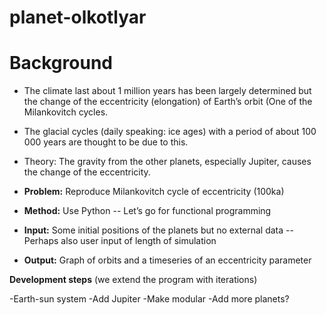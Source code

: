 # planet-olkotlyar

# Background

- The climate last about 1 million years has been largely determined but the change of the eccentricity (elongation) of Earth’s orbit (One of the Milankovitch cycles.

- The glacial cycles (daily speaking: ice ages) with a period of about 100 000 years are thought to be due to this.

- Theory: The gravity from the other planets, especially Jupiter, causes the change of the eccentricity.

- **Problem:** Reproduce Milankovitch cycle of eccentricity (100ka)

- **Method:** Use Python
-- Let’s go for functional programming

- **Input:** Some initial positions of the planets but no external data
--Perhaps also user input of length of simulation

- **Output:** Graph of orbits and a timeseries of an eccentricity parameter

**Development steps** (we extend the program with iterations)

-Earth-sun system
-Add Jupiter
-Make modular
-Add more planets?
